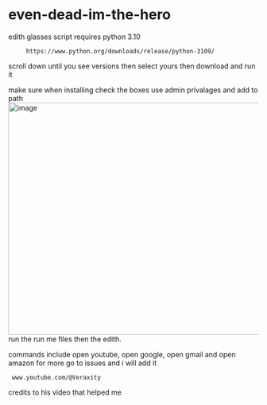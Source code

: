 # even-dead-im-the-hero
edith glasses script
requires python 3.10



         https://www.python.org/downloads/release/python-3109/


scroll down until you see versions then select yours then download and run it

make sure when installing check the boxes use admin privalages and add to path
<img width="772" height="467" alt="image" src="https://github.com/user-attachments/assets/19f9493a-f69f-4334-9b9c-20807e4550ee" />
run the run me files then the edith.

commands include open youtube, open google, open gmail and open amazon
for more go to issues and i will add it




     www.youtube.com/@Veraxity
credits to his video that helped me
